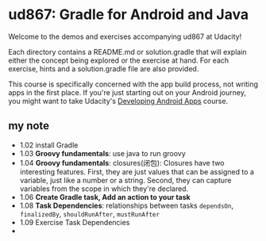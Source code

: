 # ud867: Gradle for Android and Java

Welcome to the demos and exercises accompanying ud867 at Udacity!

Each directory contains a README.md or solution.gradle that will explain either
the concept being explored or the exercise at hand. For each exercise, hints
and a solution.gradle file are also provided.

This course is specifically concerned with the app build process, not writing
apps in the first place. If you're just starting out on your Android journey,
you might want to take Udacity's [Developing Android
Apps](https://www.udacity.com/course/ud853) course.

## my note

* 1.02 install Gradle
* 1.03 **Groovy fundamentals**: use java to run groovy
* 1.04 **Groovy fundamentals**: closures(闭包): Closures have two interesting features. First, they are just values that can be assigned to a variable, just like a number or a string. Second, they can capture variables from the scope in which they're declared.
* 1.06 **Create Gradle task, Add an action to your task**
* 1.08 **Task Dependencies**: relationships between tasks `dependsOn`, `finalizedBy`, `shouldRunAfter`, `mustRunAfter`
* 1.09 Exercise Task Dependencies
* 